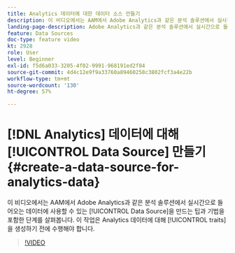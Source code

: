 ```yaml
---
title: Analytics 데이터에 대한 데이터 소스 만들기
description: 이 비디오에서는 AAM에서 Adobe Analytics과 같은 분석 솔루션에서 실시간으로 생성되는 데이터에 사용할 수 있는 데이터 소스를 만드는 유용한 정보와 기법을 포함한 단계를 살펴봅니다. 이 작업을 수행한 후에 분석 데이터에 대한 특성을 생성해야 합니다.
landing-page-description: Adobe Analytics과 같은 분석 솔루션에서 실시간으로 들어오는 데이터에 대한 데이터 소스를 만드는 방법을 알아봅니다. 분석 데이터에 대한 트레이트를 만들기 전에 이 작업을 수행하십시오.
feature: Data Sources
doc-type: feature video
kt: 2928
role: User
level: Beginner
exl-id: f5d6a033-3205-4f02-9991-968191ed2f84
source-git-commit: 4d4c12e9f9a33760a89460258c3802fcf3a4e22b
workflow-type: tm+mt
source-wordcount: '130'
ht-degree: 57%

---
```


# [!DNL Analytics] 데이터에 대해 [!UICONTROL Data Source] 만들기 {#create-a-data-source-for-analytics-data}

이 비디오에서는 AAM에서 Adobe Analytics과 같은 분석 솔루션에서 실시간으로 들어오는 데이터에 사용할 수 있는 [!UICONTROL Data Source]을 만드는 팁과 기법을 포함한 단계를 살펴봅니다. 이 작업은 Analytics 데이터에 대해 [!UICONTROL traits] 을 생성하기 전에 수행해야 합니다.

>[!VIDEO](https://video.tv.adobe.com/v/27329/?quality=12)
